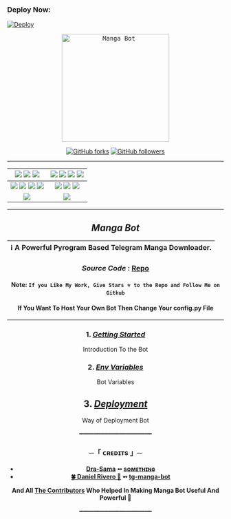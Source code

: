 ### Deploy Now:
[![Deploy](https://www.herokucdn.com/deploy/button.svg)](https://heroku.com/deploy?template=https://github.com/voatxm/MangaUltimate/)

<p align="center">
    <a href="https://github.com/Dra-Sama/mangabot">
        <kbd>
            <img width="250" src="https://te.legra.ph/file/d55e3cdf8a5d3eb8318e7.jpg" alt="Manga Bot">
        </kbd>
    </a>
</p>

<p align="center">
<div align=center>
<p align="center">
<div align=center>

[![GitHub forks](https://img.shields.io/github/forks/Dra-Sama/mangabot?style=social)](https://github.com/weebzone/WZML/fork)
[![GitHub followers](https://img.shields.io/github/followers/Dra-sama?style=social&label=Dra-sama%20Followers)](https://github.com/Dra-sama)

----

[![](https://img.shields.io/github/repo-size/Dra-Sama/mangabot?color=green&label=Repo%20Size&labelColor=292c3b)](#) [![](https://img.shields.io/github/commit-activity/m/Dra-Sama/mangabot?logo=github&labelColor=292c3b&label=Github%20Commits)](#) [![](https://img.shields.io/github/license/Dra-Sama/mangabot?style=flat&label=License&labelColor=292c3b)](#)|[![](https://img.shields.io/github/issues-raw/Dra-Sama/mangabot?style=flat&label=Open%20Issues&labelColor=292c3b)](#) [![](https://img.shields.io/github/issues-closed-raw/Dra-Sama/mangabot?style=flat&label=Closed%20Issues&labelColor=292c3b)](#) [![](https://img.shields.io/github/issues-pr-raw/Dra-Sama/mangabot?style=flat&label=Open%20Pull%20Requests&labelColor=292c3b)](#) [![](https://img.shields.io/github/issues-pr-closed-raw/Dra-Sama/mangabot?style=flat&label=Closed%20Pull%20Requests&labelColor=292c3b)](#)
:---:|:---:|
[![](https://img.shields.io/github/languages/count/Dra-Sama/mangabot?style=flat&label=Total%20Languages&labelColor=292c3b&color=blueviolet)](#) [![](https://img.shields.io/github/languages/top/Dra-Sama/mangabot?style=flat&logo=python&labelColor=292c3b)](#) [![](https://img.shields.io/github/last-commit/Dra-Sama/mangabot?style=flat&label=Last%20Commit&labelColor=292c3b&color=important)](#) [![](https://badgen.net/github/branches/Dra-Sama/mangabot?label=Total%20Branches&labelColor=292c3b)](#)|[![](https://img.shields.io/github/forks/Dra-Sama/mangabot?style=flat&logo=github&label=Forks&labelColor=292c3b&color=critical)](#) [![](https://img.shields.io/github/stars/Dra-Sama/mangabot?style=flat&logo=github&label=Stars&labelColor=292c3b&color=yellow)](#) [![](https://badgen.net/docker/pulls/codewithweeb/Dra-sama?icon=docker&label=Pulls&labelColor=292c3b&color=blue)](#)
[![](https://img.shields.io/badge/Telegram%20Channel-Join-9cf?style=for-the-badge&logo=telegram&logoColor=blue&style=flat&labelColor=292c3b)](https://t.me/Wizard_bots) |[![](https://img.shields.io/badge/Support%20Group-Join-9cf?style=for-the-badge&logo=telegram&logoColor=blue&style=flat&labelColor=292c3b)](https://t.me/WizardBotHelper) |

</div>

----

 ## ***Manga Bot***

<div align=center>

ℹ️ A Powerful Pyrogram Based Telegram Manga Downloader.|
---|
    
### ***Source Code*** : [Repo](Dra-Sama/mangabot)

#### Note: `If you Like My Work, Give Stars ⭐ to the Repo and Follow Me on Github`
####    If You Want To Host Your Own Bot Then Change Your config.py File
    
----
</div>
</p>


### 1. [***Getting Started***](https://github.com/Dra-Sama/mangabot/wiki/Getting-Started)
Introduction To the Bot

### 2. [***Env Variables***](https://github.com/Dra-Sama/mangabot/wiki/Env-Variables)
Bot Variables

## 3. [***Deployment***](https://github.com/Dra-Sama/mangabot/wiki/Deployment)
Way of Deployment Bot

━━━━━━━━━━━━━━━━━━━━

<h3 align="center">
    ─「 ᴄʀᴇᴅɪᴛs 」─
</h3>

- <b>[Dra-Sama](https://github.com/Dra-sama)  ➻  [sᴏᴍᴇᴛʜɪɴɢ](https://github.com/Dra-sama/mangabot) </b>
- <b>[🍀 Daniel Rivero 🍅](https://github.com/driverog)  ➻  [tg-manga-bot](https://github.com/driverog/tg-manga-bot) </b>

<b>And All [The Contributors](https://github.com/Dra-sama/mangabot/graphs/contributors) Who Helped In Making Manga Bot Useful And Powerful 🖤 </b>

━━━━━━━━━━━━━━━━━━━━

